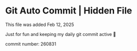 # Git Auto Commit | Hidden File

This file was added Feb 12, 2025

Just for fun and keeping my daily git commit active 🤪

commit number: 260831
